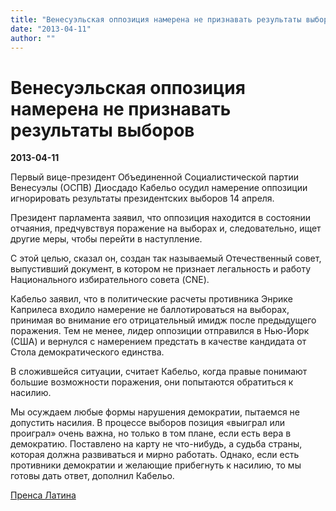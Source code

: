 ```yaml
---
title: "Венесуэльская оппозиция намерена не признавать результаты выборов"
date: "2013-04-11"
author: ""
---
```


# Венесуэльская оппозиция намерена не признавать результаты выборов

**2013-04-11** 

Первый вице-президент Объединенной Социалистической партии Венесуэлы (ОСПВ) Диосдадо Кабельо осудил намерение оппозиции игнорировать результаты президентских выборов 14 апреля.

Президент парламента заявил, что оппозиция находится в состоянии отчаяния, предчувствуя поражение на выборах и, следовательно, ищет другие меры, чтобы перейти в наступление.

С этой целью, сказал он, создан так называемый Отечественный совет, выпустивший документ, в котором не признает легальность и работу Национального избирательного совета (CNE).

Кабельо заявил, что в политические расчеты противника Энрике Каприлеса входило намерение не баллотироваться на выборах, принимая во внимание его отрицательный имидж после предыдущего поражения. Тем не менее, лидер оппозиции отправился в Нью-Йорк (США) и вернулся с намерением предстать в качестве кандидата от Стола демократического единства.

В сложившейся ситуации, считает Кабельо, когда правые понимают большие возможности поражения, они попытаются обратиться к насилию.

Мы осуждаем любые формы нарушения демократии, пытаемся не допустить насилия. В процессе выборов позиция «выиграл или проиграл» очень важна, но только в том плане, если есть вера в демократию. Поставлено на карту не что-нибудь, а судьба страны, которая должна развиваться и мирно работать. Однако, если есть противники демократии и желающие прибегнуть к насилию, то мы готовы дать ответ, дополнил Кабельо.

[Пренса Латина](http://www.prensalatina.ru/index.php/11-portada-principal/26531-2013-04-10-17-08-43?opcion=pl-ver-noticia)